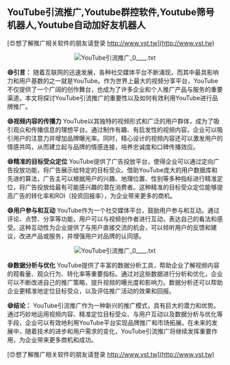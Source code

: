 ## **YouTube引流推广,Youtube群控软件,Youtube筛号机器人,Youtube自动加好友机器人**

[😍想了解推广相关软件的朋友请登录 http://www.vst.tw](http://www.vst.tw)

 <center><img src="https://vst.tw/MP4/tuiguang/png/2.png" alt="YouTube引流推广_0____.txt"></center>

**😄引言：**
随着互联网的迅速发展，各种社交媒体平台不断涌现，而其中最具影响力和用户基数的之一就是YouTube。作为世界上最大的视频分享平台，YouTube不仅提供了一个广阔的创作舞台，也成为了许多企业和个人推广产品与服务的重要渠道。本文将探讨YouTube引流推广的重要性以及如何有效利用YouTube进行品牌推广。

**😄视频内容的传播力**
YouTube以其独特的视频形式和广泛的用户群体，成为了吸引观众和传播信息的理想平台。通过制作有趣、有启发性的视频内容，企业可以吸引用户的注意力并增加品牌曝光率。同时，精心设计的视频内容还可以激发用户的情感共鸣，从而建立起与品牌的情感连接，培养忠诚度和口碑传播效应。

**😄精准的目标受众定位**
YouTube提供了广告投放平台，使得企业可以通过定向广告投放功能，将广告展示给特定的目标受众。借助YouTube庞大的用户数据库和先进的算法，广告主可以根据用户的兴趣、地理位置、性别等多种指标进行精准定位，将广告投放给最有可能感兴趣的潜在消费者。这种精准的目标受众定位能够提高广告的转化率和ROI（投资回报率），为企业带来更多的商机。

**😄用户参与和互动**
YouTube作为一个社交媒体平台，鼓励用户参与和互动。通过评论、点赞、分享等功能，用户可以与视频创作者进行互动，表达自己的看法和感受。这种互动性为企业提供了与用户直接交流的机会，可以倾听用户的反馈和建议，改进产品或服务，并增强用户对品牌的认同感。

 <center><img src="https://vst.tw/MP4/tuiguang/png/2.png" alt="YouTube引流推广_0____.txt"></center>

**😄数据分析与优化**
YouTube提供了丰富的数据分析工具，帮助企业了解视频内容的观看量、观众行为、转化率等重要指标。通过对这些数据进行分析和优化，企业可以不断改进自己的推广策略，提升视频的曝光度和影响力。数据分析还可以帮助企业更精准地定位目标受众，以及评估推广活动的效果和回报。

**😄结论：**
YouTube引流推广作为一种新兴的推广模式，具有巨大的潜力和优势。通过巧妙地运用视频内容、精准定位目标受众、与用户互动以及数据分析与优化等手段，企业可以有效地利用YouTube平台实现品牌推广和市场拓展。在未来的发展中，随着技术的进步和用户需求的变化，YouTube引流推广将继续发挥重要作用，为企业带来更多商机和成功。

[😍想了解推广相关软件的朋友请登录 http://www.vst.tw](http://www.vst.tw)



